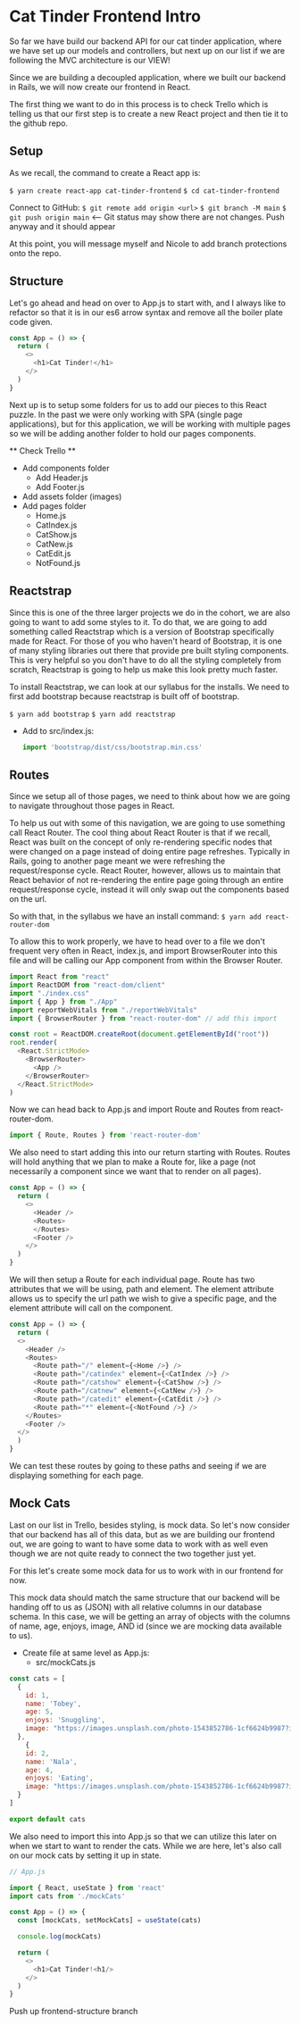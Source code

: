 # Cat Tinder Frontend Intro
So far we have build our backend API for our cat tinder application, where we have set up our models and controllers, but next up on our list if we are following the MVC architecture is our VIEW!

Since we are building a decoupled application, where we built our backend in Rails, we will now create our frontend in React.

The first thing we want to do in this process is to check Trello which is telling us that our first step is to create a new React project and then tie it to the github repo.

## Setup
As we recall, the command to create a React app is:

`$ yarn create react-app cat-tinder-frontend`
`$ cd cat-tinder-frontend`

Connect to GitHub:
`$ git remote add origin <url>`
`$ git branch -M main`
`$ git push origin main`  <-- Git status may show there are not changes.  Push anyway and it should appear

At this point, you will message myself and Nicole to add branch protections onto the repo.

## Structure
Let's go ahead and head on over to App.js to start with, and I always like to refactor so that it is in our es6 arrow syntax and remove all the boiler plate code given.

```javascript
const App = () => {
  return (
    <>
      <h1>Cat Tinder!</h1>
    </>
  )
}
```

Next up is to  setup some folders for us to add our pieces to this React puzzle.  In the past we were only working with SPA (single page applications), but for this application, we will be working with multiple pages so we will be adding another folder to hold our pages components.

** Check Trello **

- Add components folder
  - Add Header.js
  - Add Footer.js
- Add assets folder (images)
- Add pages folder
  - Home.js
  - CatIndex.js
  - CatShow.js
  - CatNew.js
  - CatEdit.js
  - NotFound.js


## Reactstrap
Since this is one of the three larger projects we do in the cohort, we are also going to want to add some styles to it.  To do that, we are going to add something called Reactstrap which is a version of Bootstrap specifically made for React.  For those of you who haven't heard of Bootstrap, it is one of many styling libraries out there that provide pre built styling components.  This is very helpful so you don't have to do all the styling completely from scratch, Reactstrap is going to help us make this look pretty much faster.

To install Reactstrap, we can look at our syllabus for the installs.  We need to first add bootstrap because reactstrap is built off of bootstrap.

`$ yarn add bootstrap`
`$ yarn add reactstrap`

- Add to src/index.js:
  ```javascript
  import 'bootstrap/dist/css/bootstrap.min.css'
  ```


## Routes
Since we setup all of those pages, we need to think about how we are going to navigate throughout those pages in React.  

To help us out with some of this navigation, we are going to use something call React Router.  The cool thing about React Router is that if we recall, React was built on the concept of only re-rendering specific nodes that were changed on a page instead of doing entire page refreshes.  Typically in Rails, going to another page meant we were refreshing the request/response cycle.  React Router, however, allows us to maintain that React behavior of not re-rendering the entire page going through an entire request/response cycle, instead it will only swap out the components based on the url.

So with that, in the syllabus we have an install command:
`$ yarn add react-router-dom`

To allow this to work properly, we have to head over to a file we don't frequent very often in React, index.js, and import BrowserRouter into this file and will be calling our App component from within the Browser Router.

```javascript
import React from "react"
import ReactDOM from "react-dom/client"
import "./index.css"
import { App } from "./App"
import reportWebVitals from "./reportWebVitals"
import { BrowserRouter } from "react-router-dom" // add this import

const root = ReactDOM.createRoot(document.getElementById("root"))
root.render(
  <React.StrictMode>
    <BrowserRouter>
      <App />
    </BrowserRouter>
  </React.StrictMode>
)
```

Now we can head back to App.js and import Route and Routes from react-router-dom.

```javascript
import { Route, Routes } from 'react-router-dom'
```

We also need to start adding this into our return starting with Routes.  Routes will hold anything that we plan to make a Route for, like a page (not necessarily a component since we want that to render on all pages).  

```javascript
const App = () => {
  return (
    <>
      <Header />
      <Routes>
      </Routes>
      <Footer />
    </>
  )
}
```

We will then setup a Route for each individual page.  Route has two attributes that we will be using, path and element.  The element attribute allows us to specify the url path we wish to give a specific page, and the element attribute will call on the component.

```javascript
const App = () => {
  return (
  <>
    <Header />
    <Routes>
      <Route path="/" element={<Home />} />
      <Route path="/catindex" element={<CatIndex />} />
      <Route path="/catshow" element={<CatShow />} />
      <Route path="/catnew" element={<CatNew />} />
      <Route path="/catedit" element={<CatEdit />} />
      <Route path="*" element={<NotFound />} />
    </Routes>
    <Footer />
  </>
  )
}
```

We can test these routes by going to these paths and seeing if we are displaying something for each page.


## Mock Cats
Last on our list in Trello, besides styling, is mock data.  So let's now consider that our backend has all of this data, but as we are building our frontend out, we are going to want to have some data to work with as well even though we are not quite ready to connect the two together just yet.  

For this let's create some mock data for us to work with in our frontend for now.

This mock data should match the same structure that our backend will be handing off to us as (JSON) with all relative columns in our database schema.  In this case, we will be getting an array of objects with the columns of name, age, enjoys, image, AND id (since we are mocking data available to us).

- Create file at same level as App.js:
    - src/mockCats.js

```javascript
const cats = [
  {
    id: 1,
    name: 'Tobey',
    age: 5,
    enjoys: 'Snuggling',
    image: "https://images.unsplash.com/photo-1543852786-1cf6624b9987?ixlib=rb-1.2.1&ixid=MnwxMjA3fDB8MHxwaG90by1wYWdlfHx8fGVufDB8fHx8&auto=format&fit=crop&w=687&q=80"
  },
    {
    id: 2,
    name: 'Nala',
    age: 4,
    enjoys: 'Eating',
    image: "https://images.unsplash.com/photo-1543852786-1cf6624b9987?ixlib=rb-1.2.1&ixid=MnwxMjA3fDB8MHxwaG90by1wYWdlfHx8fGVufDB8fHx8&auto=format&fit=crop&w=687&q=80"
  }
]

export default cats
```

We also need to import this into App.js so that we can utilize this later on when we start to want to render the cats.  While we are here, let's also call on our mock cats by setting it up in state.

```javascript
// App.js

import { React, useState } from 'react'
import cats from './mockCats'

const App = () => {
  const [mockCats, setMockCats] = useState(cats)

  console.log(mockCats)

  return (
    <>
      <h1>Cat Tinder!<h1/>
    </>
  )
}
```

Push up frontend-structure branch